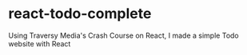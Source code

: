 # react-todo-complete
Using Traversy Media's Crash Course on React, I made a simple Todo website with React
